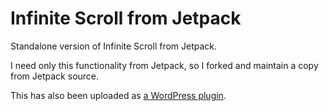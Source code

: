 Infinite Scroll from Jetpack
===============

Standalone version of Infinite Scroll from Jetpack.

I need only this functionality from Jetpack, so I forked and maintain a copy
from Jetpack source.

This has also been uploaded as [a WordPress plugin](https://wordpress.org/plugins/infinite-scroll-from-jetpack/).
